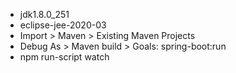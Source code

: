 - jdk1.8.0_251
- eclipse-jee-2020-03
- Import > Maven > Existing Maven Projects
- Debug As > Maven build > Goals: spring-boot:run
- npm run-script watch
